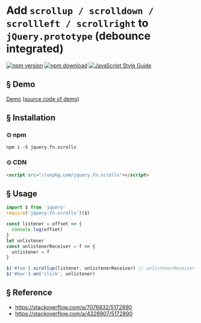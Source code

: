 # Add `scrollup / scrolldown / scrollleft / scrollright` to `jQuery.prototype` (debounce integrated)

[![npm version][npm-v-img]][npm-url]
[![npm download][npm-dl-img]][npm-url]
[![JavaScript Style Guide](https://img.shields.io/badge/code_style-standard-brightgreen.svg)](https://standardjs.com)

## § Demo
[Demo](https://onewaytech.github.io/jquery.fn.scrollx/test.html) ([source code of demo](https://github.com/onewaytech/jquery.fn.scrollx/blob/master/test.html))

## § Installation

### ⊙ npm
`npm i -S jquery.fn.scrollx`

### ⊙ CDN
```html
<script src="//unpkg.com/jquery.fn.scrollx"></script>
```

## § Usage
```js
import $ from 'jquery'
require('jquery.fn.scrollx')($)

const listener = offset => {
  console.log(offset)
}
let unlistener
const unlistenerReceiver = f => {
  unlistener = f
}

$('#foo').scrollup(listener, unlistenerReceiver) // unlistenerReceiver is optional
$('#bar').on('click', unlistener)
```

## § Reference
* https://stackoverflow.com/a/7076832/5172890
* https://stackoverflow.com/a/4326907/5172890

[npm-url]: https://www.npmjs.com/package/jquery.fn.scrollx
[npm-v-img]: http://img.shields.io/npm/v/jquery.fn.scrollx.svg
[npm-dl-img]: http://img.shields.io/npm/dm/jquery.fn.scrollx.svg
